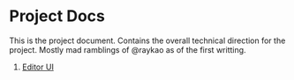 # Project Docs

This is the project document.  Contains the overall technical direction for the project.  Mostly mad ramblings of @raykao as of the first writting.

1. [Editor UI](editor_ui.md)